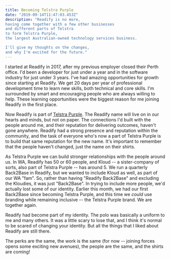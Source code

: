 ```yaml
---
title: Becoming Telstra Purple
date: "2019-09-14T11:47:03.453Z"
description: "Readify is no more,
having come together with a few other businesses
and different parts of Telstra
to form Telstra Purple,
the largest Australian-owned technology services business.

I'll give my thoughts on the changes,
and why I'm excited for the future."
---
```


I started at Readify in 2017,
after my previous employer closed their Perth office.
I'd been a developer for just under a year
and in the software industry for just under 3 years.
I've had amazing opportunities for growth since starting at Readify.
We get 20 days per year of professional development time to learn new skills,
both technical and core skills.
I'm surrounded by smart and encouraging people who are always willing to help.
These learning opportunities were the biggest reason for me joining Readify in the first place.

Now Readify is part of [Telstra Purple](https://purple.telstra.com).
The Readify name will live on in our hearts and minds,
but not on paper.
The connections I'd built with the people around me,
and their reputation for delivering outcomes,
haven't gone anywhere.
Readify had a strong presence and reputation within the community,
and the task of everyone who's now a part of Telstra Purple
is to build that same reputation for the new name.
It's important to remember that the people haven't changed,
just the name on their shirts.

As Telstra Purple we can build stronger relationships with the people around us.
In WA, Readify has 50 or 60 people,
and Kloud -- a sister-company of sorts, also part of Telstra Purple -- has around 5.
We run a quarterly Back2Base in Readify,
but we wanted to include Kloud as well,
as part of our WA "fam".
So, rather than having "Readify Back2Base" and excluding the Kloudies,
it was just "Back2Base".
In trying to include more people, we'd actually lost some of our identity.
Earlier this month, we had our first Back2Base since becoming Telstra Purple,
and this time we _could_ use branding while remaining inclusive --
the Telstra Purple brand.
We are together again.

Readify had become part of my identity.
The polo was basically a uniform to me and many others.
It was a little scary to lose that,
and I think it's normal to be scared of changing your identity.
But all the things that I liked about Readify are still there.

The perks are the same,
the work is the same
(for now -- joining forces opens some exciting new avenues),
the people are the same,
and the shirts are coming!
